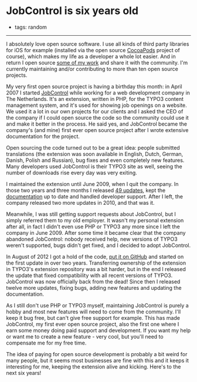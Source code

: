 # JobControl is six years old
- tags: random

---

I absolutely love open source software. I use all kinds of third party libraries for iOS for example (installed via the open source [CocoaPods](http://www.cocoapods.org) project of course), which makes my life as a developer a whole lot easier. And in return I open source [some of my work](/projects/) and share it with the community. I'm currently maintaining and/or contributing to more than ten open source projects.

My very first open source project is having a birthday this month: in April 2007 I started [JobControl](http://typo3.org/extensions/repository/view/dmmjobcontrol) while working for a web development company in The Netherlands. It's an extension, written in PHP, for the TYPO3 content management system, and it's used for showing job openings on a website. We used it a lot in our own projects for our clients and I asked the CEO of the company if I could open source the code so the community could use it and make it better in the process. He said yes, and JobControl became the company's (and mine) first ever open source project after I wrote extensive documentation for the project.

Open sourcing the code turned out to be a great idea: people submitted translations (the extension was soon available in English, Dutch, German, Danish, Polish and Russian), bug fixes and even completely new features. Many developers used JobControl is their TYPO3 site as well, seeing the number of downloads rise every day was very exiting.

I maintained the extension until June 2009, when I quit the company. In those two years and three months I released [49 updates](https://github.com/kevinrenskers/dmmjobcontrol/blob/master/CHANGELOG), kept the [documentation](http://typo3.org/extension-manuals/dmmjobcontrol/current/) up to date and handled developer support. After I left, the company released two more updates in 2010, and that was it.

Meanwhile, I was still getting support requests about JobControl, but I simply referred them to my old employer. It wasn't my personal extension after all, in fact I didn't even use PHP or TYPO3 any more since I left the company in June 2009. After some time it became clear that the company abandoned JobControl: nobody received help, new versions of TYPO3 weren't supported, bugs didn't get fixed, and I decided to adopt JobControl.

In August of 2012 I got a hold of the code, [put it on GitHub](https://github.com/kevinrenskers/dmmjobcontrol) and started on the first update in over two years. Transferring ownership of the extension in TYPO3's extension repository was a bit harder, but in the end I released the update that fixed compatibility with all recent versions of TYPO3. JobControl was now officially back from the dead! Since then I released twelve more updates, fixing bugs, adding new features and updating the documentation.

As I still don't use PHP or TYPO3 myself, maintaining JobControl is purely a hobby and most new features will need to come from the community. I'll keep it bug free, but can't give free support for example. This has made JobControl, my first ever open source project, also the first one where I earn some money doing paid support and development. If you want my help or want me to create a new feature - very cool, but you'll need to compensate me for my free time.

The idea of paying for open source development is probably a bit weird for many people, but it seems most businesses are fine with this and it keeps it interesting for me, keeping the extension alive and kicking. Here's to the next six years!
